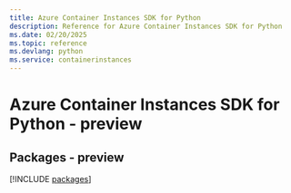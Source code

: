 ```yaml
---
title: Azure Container Instances SDK for Python
description: Reference for Azure Container Instances SDK for Python
ms.date: 02/20/2025
ms.topic: reference
ms.devlang: python
ms.service: containerinstances
---
```

# Azure Container Instances SDK for Python - preview
## Packages - preview
[!INCLUDE [packages](container-instances-index.md)]